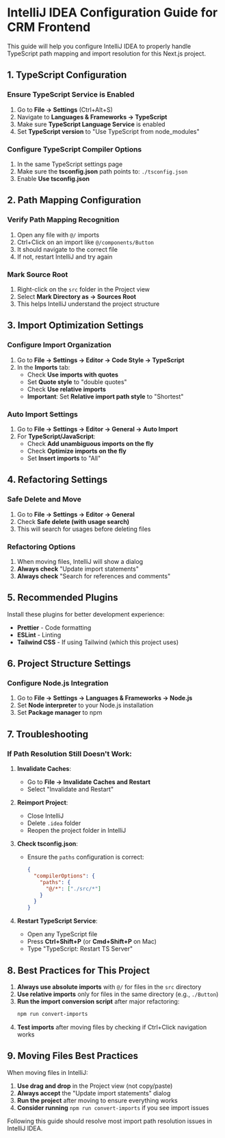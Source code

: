 # IntelliJ IDEA Configuration Guide for CRM Frontend

This guide will help you configure IntelliJ IDEA to properly handle TypeScript path mapping and import resolution for this Next.js project.

## 1. TypeScript Configuration

### Ensure TypeScript Service is Enabled
1. Go to **File → Settings** (Ctrl+Alt+S)
2. Navigate to **Languages & Frameworks → TypeScript**
3. Make sure **TypeScript Language Service** is enabled
4. Set **TypeScript version** to "Use TypeScript from node_modules"

### Configure TypeScript Compiler Options
1. In the same TypeScript settings page
2. Make sure the **tsconfig.json** path points to: `./tsconfig.json`
3. Enable **Use tsconfig.json**

## 2. Path Mapping Configuration

### Verify Path Mapping Recognition
1. Open any file with `@/` imports
2. Ctrl+Click on an import like `@/components/Button`
3. It should navigate to the correct file
4. If not, restart IntelliJ and try again

### Mark Source Root
1. Right-click on the `src` folder in the Project view
2. Select **Mark Directory as → Sources Root**
3. This helps IntelliJ understand the project structure

## 3. Import Optimization Settings

### Configure Import Organization
1. Go to **File → Settings → Editor → Code Style → TypeScript**
2. In the **Imports** tab:
   - Check **Use imports with quotes**
   - Set **Quote style** to "double quotes"
   - Check **Use relative imports**
   - **Important**: Set **Relative import path style** to "Shortest"

### Auto Import Settings
1. Go to **File → Settings → Editor → General → Auto Import**
2. For **TypeScript/JavaScript**:
   - Check **Add unambiguous imports on the fly**
   - Check **Optimize imports on the fly**
   - Set **Insert imports** to "All"

## 4. Refactoring Settings

### Safe Delete and Move
1. Go to **File → Settings → Editor → General**
2. Check **Safe delete (with usage search)**
3. This will search for usages before deleting files

### Refactoring Options
1. When moving files, IntelliJ will show a dialog
2. **Always check** "Update import statements"
3. **Always check** "Search for references and comments"

## 5. Recommended Plugins

Install these plugins for better development experience:
- **Prettier** - Code formatting
- **ESLint** - Linting
- **Tailwind CSS** - If using Tailwind (which this project uses)

## 6. Project Structure Settings

### Configure Node.js Integration
1. Go to **File → Settings → Languages & Frameworks → Node.js**
2. Set **Node interpreter** to your Node.js installation
3. Set **Package manager** to npm

## 7. Troubleshooting

### If Path Resolution Still Doesn't Work:

1. **Invalidate Caches**:
   - Go to **File → Invalidate Caches and Restart**
   - Select "Invalidate and Restart"

2. **Reimport Project**:
   - Close IntelliJ
   - Delete `.idea` folder
   - Reopen the project folder in IntelliJ

3. **Check tsconfig.json**:
   - Ensure the `paths` configuration is correct:
     ```json
     {
       "compilerOptions": {
         "paths": {
           "@/*": ["./src/*"]
         }
       }
     }
     ```

4. **Restart TypeScript Service**:
   - Open any TypeScript file
   - Press **Ctrl+Shift+P** (or **Cmd+Shift+P** on Mac)
   - Type "TypeScript: Restart TS Server"

## 8. Best Practices for This Project

1. **Always use absolute imports** with `@/` for files in the `src` directory
2. **Use relative imports** only for files in the same directory (e.g., `./Button`)
3. **Run the import conversion script** after major refactoring:
   ```bash
   npm run convert-imports
   ```
4. **Test imports** after moving files by checking if Ctrl+Click navigation works

## 9. Moving Files Best Practices

When moving files in IntelliJ:

1. **Use drag and drop** in the Project view (not copy/paste)
2. **Always accept** the "Update import statements" dialog
3. **Run the project** after moving to ensure everything works
4. **Consider running** `npm run convert-imports` if you see import issues

Following this guide should resolve most import path resolution issues in IntelliJ IDEA.
